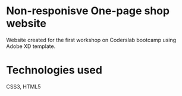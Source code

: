 # Non-responisve One-page shop website
Website created for the first workshop on Coderslab bootcamp using Adobe XD template.
# Technologies used
CSS3, HTML5
